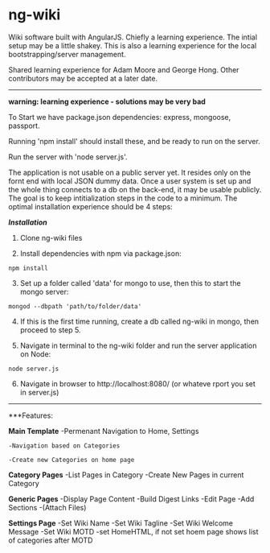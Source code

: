 # ng-wiki
Wiki software built with AngularJS. Chiefly a learning experience. The intial setup may be a little shakey. This is also a learning experience for the local bootstrapping/server management.

Shared learning experience for Adam Moore and George Hong. Other contributors may be accepted at a later date.

-----

**warning: learning experience - solutions may be very bad**

To Start we have package.json dependencies: express, mongoose, passport. 

Running 'npm install' should install these, and be ready to run on the server. 

Run the server with 'node server.js'.

The application is not usable on a public server yet. It resides only on the fornt end with local JSON dummy data. Once a user system is set up and the whole thing connects to a db on the back-end, it may be usable publicly. The goal is to keep intitialization steps in the code to a minimum. The optimal installation experience should be 4 steps:

***Installation***

1. Clone ng-wiki files

2. Install dependencies with npm via package.json:
```	
npm install
```    
3. Set up a folder called 'data' for mongo to use, then this to start the mongo server:
```
mongod --dbpath 'path/to/folder/data'
```    
4. If this is the first time running, create a db called ng-wiki in mongo, then proceed to step 5.

5. Navigate in terminal to the ng-wiki folder and run the server application on Node:
```	
node server.js
```    
6. Navigate in browser to http://localhost:8080/ (or whateve rport you set in server.js)

-----

***Features:

**Main Template**
	-Permenant Navigation to Home, Settings

	-Navigation based on Categories

	-Create new Categories on home page

**Category Pages**
	-List Pages in Category
	-Create New Pages in current Category

**Generic Pages**
	-Display Page Content
	-Build Digest Links
	-Edit Page
	-Add Sections
	-(Attach Files)

**Settings Page**
	-Set Wiki Name
	-Set Wiki Tagline
	-Set Wiki Welcome Message
	-Set Wiki MOTD
	-set HomeHTML, if not set hoem page shows list of categories after MOTD
